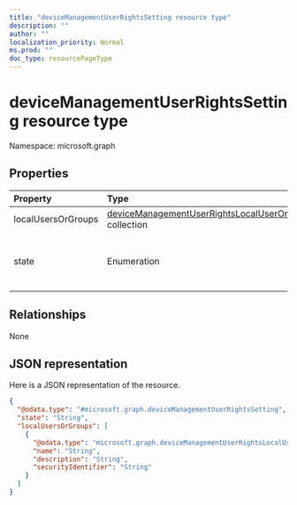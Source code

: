 ```yaml
---
title: "deviceManagementUserRightsSetting resource type"
description: ""
author: ""
localization_priority: Normal
ms.prod: ""
doc_type: resourcePageType
---
```


# deviceManagementUserRightsSetting resource type


Namespace: microsoft.graph



## Properties
|Property|Type|Description|
|:---|:---|:---|
|localUsersOrGroups|[deviceManagementUserRightsLocalUserOrGroup](../resources/devicemanagementuserrightslocaluserorgroup.md) collection||
|state|Enumeration| Possible values are: `notConfigured`, `blocked`, `allowed`.|

## Relationships
None

## JSON representation
Here is a JSON representation of the resource.
<!-- {
  "blockType": "resource",
  "@odata.type": "microsoft.graph.deviceManagementUserRightsSetting"
}
-->
``` json
{
  "@odata.type": "#microsoft.graph.deviceManagementUserRightsSetting",
  "state": "String",
  "localUsersOrGroups": [
    {
      "@odata.type": "microsoft.graph.deviceManagementUserRightsLocalUserOrGroup",
      "name": "String",
      "description": "String",
      "securityIdentifier": "String"
    }
  ]
}
```

